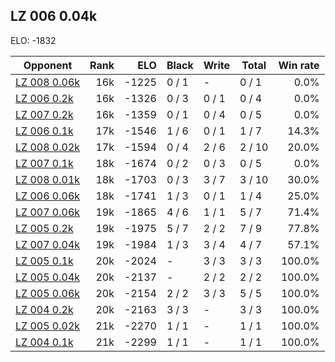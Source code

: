 ## LZ 006 0.04k ##

ELO: -1832

Opponent | Rank | ELO | Black | Write | Total | Win rate
---------|-----:|----:|-------|-------|-------|-------:
[LZ 008 0.06k](LZ%20008%200.06k.md) | 16k | -1225 | 0 / 1 | - | 0 / 1 | 0.0%
[LZ 006 0.2k](LZ%20006%200.2k.md) | 16k | -1326 | 0 / 3 | 0 / 1 | 0 / 4 | 0.0%
[LZ 007 0.2k](LZ%20007%200.2k.md) | 16k | -1359 | 0 / 1 | 0 / 4 | 0 / 5 | 0.0%
[LZ 006 0.1k](LZ%20006%200.1k.md) | 17k | -1546 | 1 / 6 | 0 / 1 | 1 / 7 | 14.3%
[LZ 008 0.02k](LZ%20008%200.02k.md) | 17k | -1594 | 0 / 4 | 2 / 6 | 2 / 10 | 20.0%
[LZ 007 0.1k](LZ%20007%200.1k.md) | 18k | -1674 | 0 / 2 | 0 / 3 | 0 / 5 | 0.0%
[LZ 008 0.01k](LZ%20008%200.01k.md) | 18k | -1703 | 0 / 3 | 3 / 7 | 3 / 10 | 30.0%
[LZ 006 0.06k](LZ%20006%200.06k.md) | 18k | -1741 | 1 / 3 | 0 / 1 | 1 / 4 | 25.0%
[LZ 007 0.06k](LZ%20007%200.06k.md) | 19k | -1865 | 4 / 6 | 1 / 1 | 5 / 7 | 71.4%
[LZ 005 0.2k](LZ%20005%200.2k.md) | 19k | -1975 | 5 / 7 | 2 / 2 | 7 / 9 | 77.8%
[LZ 007 0.04k](LZ%20007%200.04k.md) | 19k | -1984 | 1 / 3 | 3 / 4 | 4 / 7 | 57.1%
[LZ 005 0.1k](LZ%20005%200.1k.md) | 20k | -2024 | - | 3 / 3 | 3 / 3 | 100.0%
[LZ 005 0.04k](LZ%20005%200.04k.md) | 20k | -2137 | - | 2 / 2 | 2 / 2 | 100.0%
[LZ 005 0.06k](LZ%20005%200.06k.md) | 20k | -2154 | 2 / 2 | 3 / 3 | 5 / 5 | 100.0%
[LZ 004 0.2k](LZ%20004%200.2k.md) | 20k | -2163 | 3 / 3 | - | 3 / 3 | 100.0%
[LZ 005 0.02k](LZ%20005%200.02k.md) | 21k | -2270 | 1 / 1 | - | 1 / 1 | 100.0%
[LZ 004 0.1k](LZ%20004%200.1k.md) | 21k | -2299 | 1 / 1 | - | 1 / 1 | 100.0%
